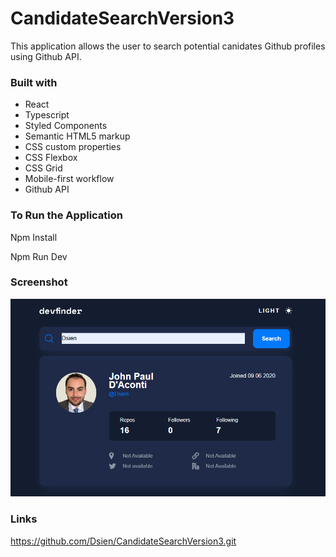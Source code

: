 # CandidateSearchVersion3

This application allows the user to search potential canidates Github profiles using Github API. 

### Built with

- React
- Typescript
- Styled Components
- Semantic HTML5 markup
- CSS custom properties
- CSS Flexbox
- CSS Grid
- Mobile-first workflow
- Github API

### To Run the Application
Npm Install

Npm Run Dev

### Screenshot
![alt text](image.png)

### Links
https://github.com/Dsien/CandidateSearchVersion3.git

